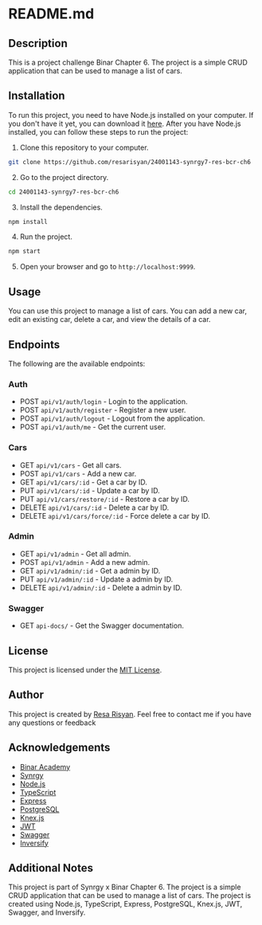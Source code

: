 
# README.md

## Description

This is a project challenge Binar Chapter 6. The project is a simple CRUD application that can be used to manage a list of cars.

## Installation
To run this project, you need to have Node.js installed on your computer. If you don't have it yet, you can download it [here](https://nodejs.org/). After you have Node.js installed, you can follow these steps to run the project:

1. Clone this repository to your computer.
```bash
git clone https://github.com/resarisyan/24001143-synrgy7-res-bcr-ch6
```

2. Go to the project directory.
```bash
cd 24001143-synrgy7-res-bcr-ch6
```

3. Install the dependencies.
```bash
npm install
```

4. Run the project.
```bash
npm start
```

5. Open your browser and go to `http://localhost:9999`.

## Usage
You can use this project to manage a list of cars. You can add a new car, edit an existing car, delete a car, and view the details of a car.

## Endpoints
The following are the available endpoints:

### Auth
- POST `api/v1/auth/login` - Login to the application.
- POST `api/v1/auth/register` - Register a new user.
- POST `api/v1/auth/logout` - Logout from the application.
- POST `api/v1/auth/me` - Get the current user.

### Cars
- GET `api/v1/cars` - Get all cars.
- POST `api/v1/cars` - Add a new car.
- GET `api/v1/cars/:id` - Get a car by ID.
- PUT `api/v1/cars/:id` - Update a car by ID.
- PUT `api/v1/cars/restore/:id` - Restore a car by ID.
- DELETE `api/v1/cars/:id` - Delete a car by ID.
- DELETE `api/v1/cars/force/:id` - Force delete a car by ID.

### Admin
- GET `api/v1/admin` - Get all admin.
- POST `api/v1/admin` - Add a new admin.
- GET `api/v1/admin/:id` - Get a admin by ID.
- PUT `api/v1/admin/:id` - Update a admin by ID.
- DELETE `api/v1/admin/:id` - Delete a admin by ID.


### Swagger
- GET `api-docs/` - Get the Swagger documentation.



## License
This project is licensed under the [MIT License](https://opensource.org/licenses/MIT).

## Author
This project is created by [Resa Risyan](https://github.com/resarisyan). Feel free to contact me if you have any questions or feedback

## Acknowledgements
- [Binar Academy](https://binar.co.id/)
- [Synrgy](https://www.synrgy.co/)
- [Node.js](https://nodejs.org/)
- [TypeScript](https://www.typescriptlang.org/)
- [Express](https://expressjs.com/)
- [PostgreSQL](https://www.postgresql.org/)
- [Knex.js](http://knexjs.org/)
- [JWT](https://jwt.io/)
- [Swagger](https://swagger.io/)
- [Inversify](https://inversify.io/)

## Additional Notes
This project is part of Synrgy x Binar Chapter 6. The project is a simple CRUD application that can be used to manage a list of cars. The project is created using Node.js, TypeScript, Express, PostgreSQL, Knex.js, JWT, Swagger, and Inversify.
